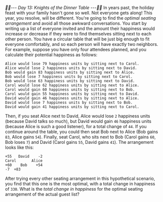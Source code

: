 *:calendar::calendar:--- Day 13: Knights of the Dinner Table ---:calendar::calendar:*
In years past, the holiday feast with your family hasn't gone so well.  Not everyone gets along!  This year, you resolve, will be different.  You're going to find the *optimal seating arrangement* and avoid all those awkward conversations.
You start by writing up a list of everyone invited and the amount their happiness would increase or decrease if they were to find themselves sitting next to each other person.  You have a circular table that will be just big enough to fit everyone comfortably, and so each person will have exactly two neighbors.
For example, suppose you have only four attendees planned, and you calculate their potential happiness as follows:
```Alice would gain 54 happiness units by sitting next to Bob.
Alice would lose 79 happiness units by sitting next to Carol.
Alice would lose 2 happiness units by sitting next to David.
Bob would gain 83 happiness units by sitting next to Alice.
Bob would lose 7 happiness units by sitting next to Carol.
Bob would lose 63 happiness units by sitting next to David.
Carol would lose 62 happiness units by sitting next to Alice.
Carol would gain 60 happiness units by sitting next to Bob.
Carol would gain 55 happiness units by sitting next to David.
David would gain 46 happiness units by sitting next to Alice.
David would lose 7 happiness units by sitting next to Bob.
David would gain 41 happiness units by sitting next to Carol.
```
Then, if you seat Alice next to David, Alice would lose `2` happiness units (because David talks so much), but David would gain `46` happiness units (because Alice is such a good listener), for a total change of `44`.
If you continue around the table, you could then seat Bob next to Alice (Bob gains `83`, Alice gains `54`).  Finally, seat Carol, who sits next to Bob (Carol gains `60`, Bob loses `7`) and David (Carol gains `55`, David gains `41`).  The arrangement looks like this:
```     +41 +46
+55   David    -2
Carol       Alice
+60    Bob    +54
-7  +83
```
After trying every other seating arrangement in this hypothetical scenario, you find that this one is the most optimal, with a total change in happiness of `330`.
What is the *total change in happiness* for the optimal seating arrangement of the actual guest list?
